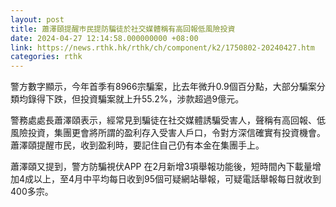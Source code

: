 ```yaml
---
layout: post
title: 蕭澤頤提醒巿民提防騙徒於社交媒體稱有高回報低風險投資
date: 2024-04-27 12:14:58.000000000 +08:00
link: https://news.rthk.hk/rthk/ch/component/k2/1750802-20240427.htm
categories: rthk
---
```


警方數字顯示，今年首季有8966宗騙案，比去年微升0.9個百分點，大部分騙案分類均錄得下跌，但投資騙案就上升55.2%，涉款超過9億元。

警務處處長蕭澤頤表示，經常見到騙徒在社交媒體誘騙受害人，聲稱有高回報、低風險投資，集團更會將所謂的盈利存入受害人戶口，令對方深信確實有投資機會。蕭澤頤提醒市民，收到盈利時，要記住自己仍有本金在集團手上。

蕭澤頤又提到，警方防騙視伏APP 在2月新增3項舉報功能後，短時間內下載量增加4成以上，至4月中平均每日收到95個可疑網站舉報，可疑電話舉報每日就收到400多宗。

